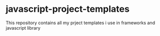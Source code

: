 # javascript-project-templates
This repository contains all my prject templates i use in frameworks and javascript library
